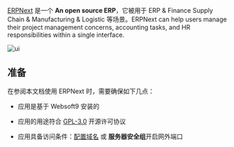 [ERPNext](https://erpnext.com/) 是一个 **An open source ERP**，它被用于 ERP & Finance Supply Chain & Manufacturing & Logistic  等场景。ERPNext can help users manage their project management concerns, accounting tasks, and HR responsibilities within a single interface.


![ui](http://libs.websoft9.com/Websoft9/DocsPicture/en/erpnext/erpnext-adminui-websoft9.png)


## 准备

在参阅本文档使用 ERPNext 时，需要确保如下几点：

- 应用是基于 Websoft9 安装的

- 应用的用途符合 [GPL-3.0](https://opensource.org/licenses/GPL-3.0) 开源许可协议

- 应用具备访问条件：[配置域名](./guide/appsetdomain) 或 **服务器安全组**开启网外端口